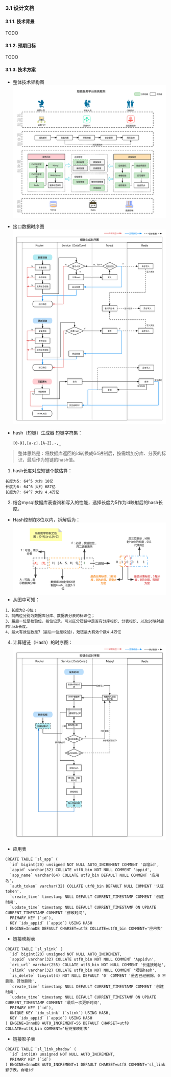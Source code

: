 ### 3.1 设计文档

#### 3.1.1. 技术背景

TODO

#### 3.1.2. 预期目标

TODO

#### 3.1.3. 技术方案

- 整体技术架构图
  ![](技术架构图.png)

- 接口数据时序图
  ![](数据时序图.png)

- hash（短链）生成器
  短链字符集：
  ```
  [0-9],[a-z],[A-Z],-,_
  ```
> 整体思路是：将数据库返回的id转换成64进制后，按需增加分库、分表的标识，最后作为短链的hash值。
> 
  1. hash长度对应短链个数估算：
```
长度为5: 64^5 大约 10亿
长度为6: 64^6 大约 687亿
长度为7: 64^7 大约 4.4万亿
```
2. 结合mysql数据库表查询和写入的性能，选择长度为5作为id映射后的hash长度。
- Hash控制在8位以内，拆解后为：
 ![](8位Hash说明.png)
- 从图中可知：
```
1、长度为2-8位；
2、前两位分别为数据库分库、数据表分表的标识位；
3、最后一位是校验位，按位记录，可以区分短链中是否有分库标识、分表标识、以及id映射后的hash长度。
4、最大有效位数是7（最后一位是校验），短链最大有效个数4.4万亿
```
4. 计算短链（Hash）的时序图：
 ![](hash短链生产器.png)


- 应用表
```
CREATE TABLE `sl_app` (
  `id` bigint(20) unsigned NOT NULL AUTO_INCREMENT COMMENT '自增id',
  `appid` varchar(32) COLLATE utf8_bin NOT NULL COMMENT 'appid',
  `app_name` varchar(64) COLLATE utf8_bin DEFAULT NULL COMMENT '应用名',
  `auth_token` varchar(32) COLLATE utf8_bin DEFAULT NULL COMMENT '认证token',
  `create_time` timestamp NULL DEFAULT CURRENT_TIMESTAMP COMMENT '创建时间',
  `update_time` timestamp NULL DEFAULT CURRENT_TIMESTAMP ON UPDATE CURRENT_TIMESTAMP COMMENT '修改时间',
  PRIMARY KEY (`id`),
  KEY `idx_appid` (`appid`) USING HASH
) ENGINE=InnoDB DEFAULT CHARSET=utf8 COLLATE=utf8_bin COMMENT='应用表'
```
- 链接映射表
```
CREATE TABLE `sl_slink` (
  `id` bigint(20) unsigned NOT NULL AUTO_INCREMENT,
  `appid` varchar(32) COLLATE utf8_bin NOT NULL COMMENT 'Appid\n',
  `ori_url` varchar(255) COLLATE utf8_bin NOT NULL COMMENT '长连接地址',
  `slink` varchar(32) COLLATE utf8_bin NOT NULL COMMENT '短链hash',
  `is_delete` tinyint(4) NOT NULL DEFAULT '0' COMMENT '是否已经删除。0 不删除，其他删除',
  `create_time` timestamp NULL DEFAULT CURRENT_TIMESTAMP COMMENT '创建时间',
  `update_time` timestamp NULL DEFAULT CURRENT_TIMESTAMP ON UPDATE CURRENT_TIMESTAMP COMMENT '最后一次更新时间',
  PRIMARY KEY (`id`),
  UNIQUE KEY `idx_slink` (`slink`) USING HASH,
  KEY `idx_appid` (`appid`) USING HASH
) ENGINE=InnoDB AUTO_INCREMENT=56 DEFAULT CHARSET=utf8 COLLATE=utf8_bin COMMENT='短链接映射表'
```
- 链接影子表

```
CREATE TABLE `sl_link_shadow` (
  `id` int(10) unsigned NOT NULL AUTO_INCREMENT,
  PRIMARY KEY (`id`)
) ENGINE=InnoDB AUTO_INCREMENT=1 DEFAULT CHARSET=utf8 COMMENT='sl_link影子表，自增id'
```